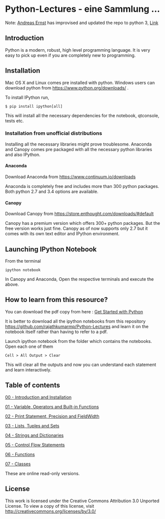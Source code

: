 
# Python-Lectures - eine Sammlung ...


Note: [Andreas Ernst](http://users.monash.edu/~andrease/) has improvised and updated the repo to python 3, [Link](https://gitlab.erc.monash.edu.au/andrease/Python4Maths/tree/master)

## Introduction

Python is a modern, robust, high level programming language. It is very easy to pick up even if you are completely new to programming.

## Installation

Mac OS X and Linux comes pre installed with python. Windows users can download python from https://www.python.org/downloads/ .

To install IPython run,

    $ pip install ipython[all]
    
This will install all the necessary dependencies for the notebook, qtconsole, tests etc.

### Installation from unofficial distributions

Installing all the necessary libraries might prove troublesome. Anaconda and Canopy comes pre packaged with all the necessary python libraries and also IPython.

#### Anaconda

Download Anaconda from https://www.continuum.io/downloads

Anaconda is completely free and includes more than 300 python packages. Both python 2.7 and 3.4 options are available.

#### Canopy

Download Canopy from https://store.enthought.com/downloads/#default

Canopy has a premium version which offers 300+ python packages. But the free version works just fine. Canopy as of now supports only 2.7 but it comes with its own text editor and IPython environment.

## Launching IPython Notebook

From the terminal

    ipython notebook

In Canopy and Anaconda, Open the respective terminals and execute the above.

## How to learn from this resource?

You can download the pdf copy from here : [Get Started with Python](https://github.com/rajathkumarmp/Python-Lectures/blob/master/Python.pdf)

It is better to download all the ipython notebooks from this repository https://github.com/rajathkumarmp/Python-Lectures and learn it on the notebook itself rather than having to refer to a pdf.

Launch ipython notebook from the folder which contains the notebooks. Open each one of them

    Cell > All Output > Clear
    
This will clear all the outputs and now you can understand each statement and learn interactively.

## Table of contents



[00 - Introduction and Installation](http://nbviewer.ipython.org/github/rajathkumarmp/Python-Lectures/blob/master/00.ipynb)


[01 - Variable, Operators and Built-in Functions](http://nbviewer.ipython.org/github/rajathkumarmp/Python-Lectures/blob/master/01.ipynb)


[02 - Print Statement, Precision and FieldWidth](http://nbviewer.ipython.org/github/rajathkumarmp/Python-Lectures/blob/master/02.ipynb)


[03 - Lists, Tuples and Sets](http://nbviewer.ipython.org/github/rajathkumarmp/Python-Lectures/blob/master/03.ipynb)


[04 - Strings and Dictionaries](http://nbviewer.ipython.org/github/rajathkumarmp/Python-Lectures/blob/master/04.ipynb)


[05 - Control Flow Statements](http://nbviewer.ipython.org/github/rajathkumarmp/Python-Lectures/blob/master/05.ipynb)


[06 - Functions](http://nbviewer.ipython.org/github/rajathkumarmp/Python-Lectures/blob/master/06.ipynb)


[07 - Classes](http://nbviewer.ipython.org/github/rajathkumarmp/Python-Lectures/blob/master/07.ipynb)



These are online read-only versions.

## License

This work is licensed under the Creative Commons Attribution 3.0 Unported License. To view a copy of this license, visit http://creativecommons.org/licenses/by/3.0/
